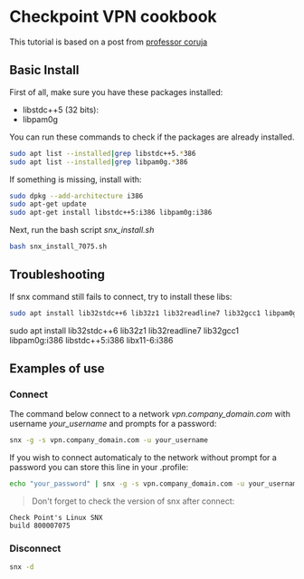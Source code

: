 # Checkpoint VPN cookbook

This tutorial is based on a post from [professor coruja]

## Basic Install

First of all, make sure you have these packages installed:

- libstdc++5 (32 bits):
- libpam0g

You can run these commands to check if the packages are already installed.

```bash
sudo apt list --installed|grep libstdc++5.*386
sudo apt list --installed|grep libpam0g.*386
```

If something is missing, install with:

```bash
sudo dpkg --add-architecture i386
sudo apt-get update
sudo apt-get install libstdc++5:i386 libpam0g:i386
```

Next, run the bash script _snx_install.sh_

```bash
bash snx_install_7075.sh
```

## Troubleshooting

If snx command still fails to connect, try to install these libs:

```bash
sudo apt install lib32stdc++6 lib32z1 lib32readline7 lib32gcc1 libpam0g:i386 libstdc++5:i386 libx11-6:i386
```

sudo apt install lib32stdc++6 lib32z1 lib32readline7 lib32gcc1 libpam0g:i386 libstdc++5:i386 libx11-6:i386

## Examples of use

### Connect

The command below connect to a network _vpn.company_domain.com_ with username _your_username_ and prompts for a password:

```bash
snx -g -s vpn.company_domain.com -u your_username
```

If you wish to connect automaticaly to the network without prompt for a password you can store this line in your .profile:

```bash
echo "your_password" | snx -g -s vpn.company_domain.com -u your_username <&0
```

> Don't forget to check the version of snx after connect:

```
Check Point's Linux SNX
build 800007075
```

### Disconnect

```bash
snx -d
```

[professor coruja]: http://blog.professorcoruja.com/2010/11/como-instalar-vpn-checkpoint-no-linux.html
